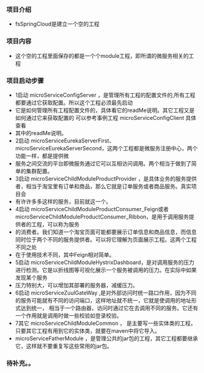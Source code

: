 ### 项目介绍
- fsSpringCloud是建立一个空的工程
### 项目内容
- 这个空的工程里面保存的都是一个个module工程，即所谓的微服务相关的工程
### 项目启动步骤
- 1启动 microServiceConfigServer ，是管理所有工程的配置文件的,所有工程都要通过它获取配置。所以这个工程必须最先启动
- 它是如何管理所有工程配置文件的，具体看它的readMe说明。其它工程又是如何通过它来获取配置的 可以参考事例工程 microServiceConfigClient 具体查看
- 其中的readMe说明。
- 2启动 microServiceEurekaServerFirst、microServiceEurekaServerSecond，这两个工程都是微服务注册中心，两个功能一样，都是提供微
- 服务之间交流的平台即微服务通过它可以互相访问调用。两个相当于做到了简单的集群配置。
- 3启动 microServiceChildModuleProductProvider ，是具体业务的服务提供者，相当于淘宝里有订单和商品，那么它就是订单服务或者商品服务。真实项目会
- 有许许多多这样的服务，目前就这一个。
- 4启动 microServiceChildModuleProductConsumer_Feign或者microServiceChildModuleProductConsumer_Ribbon，是用于调用服务提供者的工程，可以称为服务
- 的消费者。我们知道一个淘宝页面可能都要展示订单信息和商品信息，而信息同时位于两个不同的服务提供者。可以将它理解为页面展示工程。这两个工程不同之处
- 在于使用技术不同，其中Feign相对简单。
- 5启动 microServiceChildModuleHystrixDashboard，是对调用服务的压力进行检测。它是以折线图等可视化展示一个服务被调用的压力。在实际中如果发现某个服务
- 压力特别大，可以增加其部署的服务器，减缓压力。
- 6启动 microServiceZuulGateWay ,是对外部访问时统一路口作用，因为不同的服务可能就有不同的访问端口，这样地址就不统一，它就是使调用的地址形式达到统一，
相当于一个路由器，访问时通过它在去调用不同的服务。它还有一个作用就是调用时做一些校验如登录校验。
- 7其它 microServiceChildModuleCommon ， 是主要写一些实体类的工程，只要其它工程有用到它的实体类，就要在maven中将它导入。
- microServiceFatherModule ，是管理公共的jar包的工程，其它工程都要继承它，这样就不要重复写这些常用的jar包。
### 待补充。。